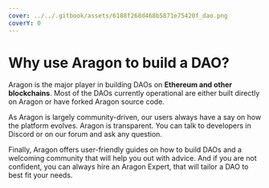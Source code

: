 ```yaml
---
cover: ../../.gitbook/assets/6188f268d468b5871e75420f_dao.png
coverY: 0
---
```


# Why use Aragon to build a DAO?

Aragon is the major player in building DAOs on **Ethereum and other blockchains**. Most of the DAOs currently operational are either built directly on Aragon or have forked Aragon source code.&#x20;

As Aragon is largely community-driven, our users always have a say on how the platform evolves. Aragon is transparent. You can talk to developers in Discord or on our forum and ask any question.

Finally, Aragon offers user-friendly guides on how to build DAOs and a welcoming community that will help you out with advice. And if you are not confident, you can always hire an Aragon Expert, that will tailor a DAO to best fit your needs.
